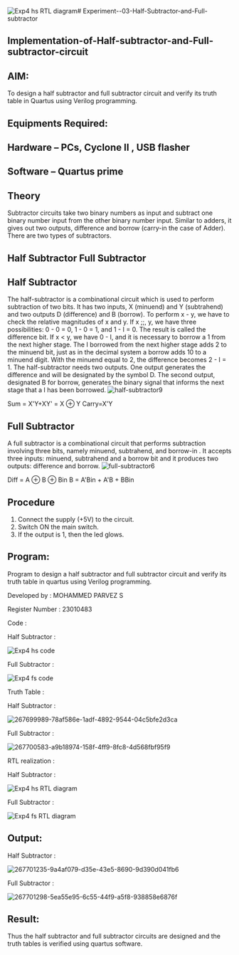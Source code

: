 ![Exp4 hs RTL diagram](https://github.com/MohammedParvez129/Experiment--03-Half-Subtractor-and-Full-subtractor/assets/143175737/39a55573-8dce-428b-ae06-994bd41980c9)# Experiment--03-Half-Subtractor-and-Full-subtractor
## Implementation-of-Half-subtractor-and-Full-subtractor-circuit
## AIM:
To design a half subtractor and full subtractor circuit and verify its truth table in Quartus using Verilog programming.

## Equipments Required:
## Hardware – PCs, Cyclone II , USB flasher
## Software – Quartus prime
## Theory
Subtractor circuits take two binary numbers as input and subtract one binary number input from the other binary number input. Similar to adders, it gives out two outputs, difference and borrow (carry-in the case of Adder). There are two types of subtractors.

## Half Subtractor Full Subtractor
## Half Subtractor
The half-subtractor is a combinational circuit which is used to perform subtraction of two bits. It has two inputs, X (minuend) and Y (subtrahend) and two outputs D (difference) and B (borrow). To perform x - y, we have to check the relative magnitudes of x and y. If x ;;, y, we have three possibilities: 0 - 0 = 0, 1 - 0 = 1, and 1 - I = 0. The result is called the difference bit. If x < y, we have 0 - I, and it is necessary to borrow a 1 from the next higher stage. The I borrowed from the next higher stage adds 2 to the minuend bit, just as in the decimal system a borrow adds 10 to a minuend digit. With the minuend equal to 2, the difference becomes 2 - I = 1. The half-subtractor needs two outputs. One output generates the difference and will be designated by the symbol D. The second output, designated B for borrow, generates the binary signal that informs the next stage that a I has been borrowed.
![half-subtractor9](https://user-images.githubusercontent.com/36288975/166112538-58c3bc7c-ee5d-4e6a-ac8d-8e8328efe27a.png)


Sum = X'Y+XY' = X ⊕ Y
Carry=X'Y

## Full Subtractor
A full subtractor is a combinational circuit that performs subtraction involving three bits, namely minuend, subtrahend, and borrow-in . It accepts three inputs: minuend, subtrahend and a borrow bit and it produces two outputs: difference and borrow. 
![full-subtractor6](https://user-images.githubusercontent.com/36288975/166112541-24c68359-3de8-4674-ae22-8272ffc385ed.png)


Diff = A ⊕ B ⊕ Bin B = A'Bin + A'B + BBin

## Procedure

1. Connect the supply (+5V) to the circuit.
2. Switch ON the main switch.
3. If the output is 1, then the led glows.

## Program:

Program to design a half subtractor and full subtractor circuit and verify its truth table in quartus using Verilog programming.

Developed by : MOHAMMED PARVEZ S

Register Number : 23010483

Code : 

Half Subtractor :

![Exp4 hs code](https://github.com/MohammedParvez129/Experiment--03-Half-Subtractor-and-Full-subtractor/assets/143175737/e8df54e8-e172-4051-b56b-962b44cffab2)

Full Subtractor :

![Exp4 fs code](https://github.com/MohammedParvez129/Experiment--03-Half-Subtractor-and-Full-subtractor/assets/143175737/d9a041a8-cec5-4c61-9f86-fee233e5f8fb)

Truth Table :

Half Subtractor :

![267699989-78af586e-1adf-4892-9544-04c5bfe2d3ca](https://github.com/MohammedParvez129/Experiment--03-Half-Subtractor-and-Full-subtractor/assets/143175737/be64f2e0-0e5c-47f8-99a4-4be4d0588245)

Full Subtractor :

![267700583-a9b18974-158f-4ff9-8fc8-4d568fbf95f9](https://github.com/MohammedParvez129/Experiment--03-Half-Subtractor-and-Full-subtractor/assets/143175737/2c0d4cd3-c688-433f-9f14-4afea55203a8)

RTL realization :

Half Subtractor :

![Exp4 hs RTL diagram](https://github.com/MohammedParvez129/Experiment--03-Half-Subtractor-and-Full-subtractor/assets/143175737/692c1eec-b0ae-46a5-ac75-af015d4284fe)

Full Subtractor :

![Exp4 fs RTL diagram](https://github.com/MohammedParvez129/Experiment--03-Half-Subtractor-and-Full-subtractor/assets/143175737/acfd946b-0262-41fa-9b07-4a36cff84b05)

## Output:

Half Subtractor :

![267701235-9a4af079-d35e-43e5-8690-9d390d041fb6](https://github.com/MohammedParvez129/Experiment--03-Half-Subtractor-and-Full-subtractor/assets/143175737/e2bdb2be-5ce4-4083-85fe-321c0161ce26)

Full Subtractor :

![267701298-5ea55e95-6c55-44f9-a5f8-938858e6876f](https://github.com/MohammedParvez129/Experiment--03-Half-Subtractor-and-Full-subtractor/assets/143175737/d83182fb-00e3-460e-8a2c-bab818f5f219)

## Result:
Thus the half subtractor and full subtractor circuits are designed and the truth tables is verified using quartus software.
